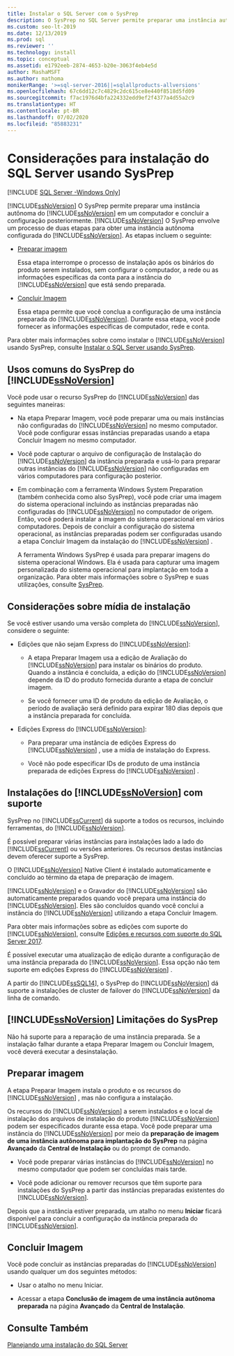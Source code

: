 ```yaml
---
title: Instalar o SQL Server com o SysPrep
description: O SysPrep no SQL Server permite preparar uma instância autônoma do SQL Server em um computador e concluir a configuração posteriormente.
ms.custom: seo-lt-2019
ms.date: 12/13/2019
ms.prod: sql
ms.reviewer: ''
ms.technology: install
ms.topic: conceptual
ms.assetid: e1792eeb-2874-4653-b20e-3063f4eb4e5d
author: MashaMSFT
ms.author: mathoma
monikerRange: '>=sql-server-2016||=sqlallproducts-allversions'
ms.openlocfilehash: 67c6dd12c7c4829c2dc615ce8e440f8518d5fd09
ms.sourcegitcommit: f7ac1976d4bfa224332edd9ef2f4377a4d55a2c9
ms.translationtype: HT
ms.contentlocale: pt-BR
ms.lasthandoff: 07/02/2020
ms.locfileid: "85883231"
---
```

# <a name="considerations-for-installing-sql-server-using-sysprep"></a>Considerações para instalação do SQL Server usando SysPrep

[!INCLUDE [SQL Server -Windows Only](../../includes/applies-to-version/sql-windows-only.md)]

[!INCLUDE[ssNoVersion](../../includes/ssnoversion-md.md)] O SysPrep permite preparar uma instância autônoma do [!INCLUDE[ssNoVersion](../../includes/ssnoversion-md.md)] em um computador e concluir a configuração posteriormente. [!INCLUDE[ssNoVersion](../../includes/ssnoversion-md.md)] O SysPrep envolve um processo de duas etapas para obter uma instância autônoma configurada do [!INCLUDE[ssNoVersion](../../includes/ssnoversion-md.md)]. As etapas incluem o seguinte:  
  
- [Preparar imagem](#BKMK_PrepareImage)  
  
    Essa etapa interrompe o processo de instalação após os binários do produto serem instalados, sem configurar o computador, a rede ou as informações específicas da conta para a instância do [!INCLUDE[ssNoVersion](../../includes/ssnoversion-md.md)] que está sendo preparada.  
  
- [Concluir Imagem](#BKMK_CompleteImage)  
  
    Essa etapa permite que você conclua a configuração de uma instância preparada do [!INCLUDE[ssNoVersion](../../includes/ssnoversion-md.md)]. Durante essa etapa, você pode fornecer as informações específicas de computador, rede e conta.  
  
Para obter mais informações sobre como instalar o [!INCLUDE[ssNoVersion](../../includes/ssnoversion-md.md)] usando SysPrep, consulte [Instalar o SQL Server usando SysPrep](../../database-engine/install-windows/install-sql-server-using-sysprep.md).  
  
## <a name="common-uses-for-ssnoversion-sysprep"></a>Usos comuns do SysPrep do [!INCLUDE[ssNoVersion](../../includes/ssnoversion-md.md)]  
Você pode usar o recurso SysPrep do [!INCLUDE[ssNoVersion](../../includes/ssnoversion-md.md)] das seguintes maneiras:  
  
- Na etapa Preparar Imagem, você pode preparar uma ou mais instâncias não configuradas do [!INCLUDE[ssNoVersion](../../includes/ssnoversion-md.md)] no mesmo computador. Você pode configurar essas instâncias preparadas usando a etapa Concluir Imagem no mesmo computador.  
  
- Você pode capturar o arquivo de configuração de Instalação do [!INCLUDE[ssNoVersion](../../includes/ssnoversion-md.md)] da instância preparada e usá-lo para preparar outras instâncias do [!INCLUDE[ssNoVersion](../../includes/ssnoversion-md.md)] não configuradas em vários computadores para configuração posterior.  
  
- Em combinação com a ferramenta Windows System Preparation (também conhecida como also SysPrep), você pode criar uma imagem do sistema operacional incluindo as instâncias preparadas não configuradas do [!INCLUDE[ssNoVersion](../../includes/ssnoversion-md.md)] no computador de origem. Então, você poderá instalar a imagem do sistema operacional em vários computadores. Depois de concluir a configuração do sistema operacional, as instâncias preparadas podem ser configuradas usando a etapa Concluir Imagem da instalação do [!INCLUDE[ssNoVersion](../../includes/ssnoversion-md.md)] .  
  
    A ferramenta Windows SysPrep é usada para preparar imagens do sistema operacional Windows. Ela é usada para capturar uma imagem personalizada do sistema operacional para implantação em toda a organização. Para obter mais informações sobre o SysPrep e suas utilizações, consulte [SysPrep](https://docs.microsoft.com/windows-hardware/manufacture/desktop/sysprep--system-preparation--overview).  
  
## <a name="installation-media-considerations"></a>Considerações sobre mídia de instalação  
 Se você estiver usando uma versão completa do [!INCLUDE[ssNoVersion](../../includes/ssnoversion-md.md)], considere o seguinte:  
  
- Edições que não sejam Express do [!INCLUDE[ssNoVersion](../../includes/ssnoversion-md.md)]:  
  
    - A etapa Preparar Imagem usa a edição de Avaliação do [!INCLUDE[ssNoVersion](../../includes/ssnoversion-md.md)] para instalar os binários do produto. Quando a instância é concluída, a edição do [!INCLUDE[ssNoVersion](../../includes/ssnoversion-md.md)] depende da ID do produto fornecida durante a etapa de concluir imagem.  
  
    - Se você fornecer uma ID de produto da edição de Avaliação, o período de avaliação será definido para expirar 180 dias depois que a instância preparada for concluída.  
  
- Edições Express do [!INCLUDE[ssNoVersion](../../includes/ssnoversion-md.md)]:  
  
    - Para preparar uma instância de edições Express do [!INCLUDE[ssNoVersion](../../includes/ssnoversion-md.md)] , use a mídia de instalação do Express.  
  
    - Você não pode especificar IDs de produto de uma instância preparada de edições Express do [!INCLUDE[ssNoVersion](../../includes/ssnoversion-md.md)] .  
  
## <a name="supported-ssnoversion-installations"></a>Instalações do [!INCLUDE[ssNoVersion](../../includes/ssnoversion-md.md)] com suporte  
SysPrep no [!INCLUDE[ssCurrent](../../includes/sscurrent-md.md)] dá suporte a todos os recursos, incluindo ferramentas, do [!INCLUDE[ssNoVersion](../../includes/ssnoversion-md.md)].  
  
É possível preparar várias instâncias para instalações lado a lado do [!INCLUDE[ssCurrent](../../includes/sscurrent-md.md)] ou versões anteriores. Os recursos destas instâncias devem oferecer suporte a SysPrep.  
  
O [!INCLUDE[ssNoVersion](../../includes/ssnoversion-md.md)] Native Client é instalado automaticamente e concluído ao término da etapa de preparação de imagem.  
  
[!INCLUDE[ssNoVersion](../../includes/ssnoversion-md.md)] e o Gravador do [!INCLUDE[ssNoVersion](../../includes/ssnoversion-md.md)] são automaticamente preparados quando você prepara uma instância do [!INCLUDE[ssNoVersion](../../includes/ssnoversion-md.md)]. Eles são concluídos quando você conclui a instância do [!INCLUDE[ssNoVersion](../../includes/ssnoversion-md.md)] utilizando a etapa Concluir Imagem.  
  
Para obter mais informações sobre as edições com suporte do [!INCLUDE[ssNoVersion](../../includes/ssnoversion-md.md)], consulte [Edições e recursos com suporte do SQL Server 2017](../../sql-server/editions-and-components-of-sql-server-2017.md).  
  
É possível executar uma atualização de edição durante a configuração de uma instância preparada do [!INCLUDE[ssNoVersion](../../includes/ssnoversion-md.md)]. Essa opção não tem suporte em edições Express do [!INCLUDE[ssNoVersion](../../includes/ssnoversion-md.md)] .  
  
A partir do [!INCLUDE[ssSQL14](../../includes/sssql14-md.md)], o SysPrep do [!INCLUDE[ssNoVersion](../../includes/ssnoversion-md.md)] dá suporte a instalações de cluster de failover do [!INCLUDE[ssNoVersion](../../includes/ssnoversion-md.md)] da linha de comando.  
  
## <a name="ssnoversion-sysprep-limitations"></a>[!INCLUDE[ssNoVersion](../../includes/ssnoversion-md.md)] Limitações do SysPrep  
Não há suporte para a reparação de uma instância preparada. Se a instalação falhar durante a etapa Preparar Imagem ou Concluir Imagem, você deverá executar a desinstalação.  
  
##  <a name="prepare-image"></a><a name="BKMK_PrepareImage"></a> Preparar imagem  
A etapa Preparar Imagem instala o produto e os recursos do [!INCLUDE[ssNoVersion](../../includes/ssnoversion-md.md)] , mas não configura a instalação.  
  
Os recursos do [!INCLUDE[ssNoVersion](../../includes/ssnoversion-md.md)] a serem instalados e o local de instalação dos arquivos de instalação do produto [!INCLUDE[ssNoVersion](../../includes/ssnoversion-md.md)] podem ser especificados durante essa etapa. Você pode preparar uma instância do [!INCLUDE[ssNoVersion](../../includes/ssnoversion-md.md)] por meio da **preparação de imagem de uma instância autônoma para implantação do SysPrep** na página **Avançado** da **Central de Instalação** ou do prompt de comando.  
  
- Você pode preparar várias instâncias do [!INCLUDE[ssNoVersion](../../includes/ssnoversion-md.md)] no mesmo computador que podem ser concluídas mais tarde.  
  
- Você pode adicionar ou remover recursos que têm suporte para instalações do SysPrep a partir das instâncias preparadas existentes do [!INCLUDE[ssNoVersion](../../includes/ssnoversion-md.md)].  
  
 Depois que a instância estiver preparada, um atalho no menu **Iniciar** ficará disponível para concluir a configuração da instância preparada do [!INCLUDE[ssNoVersion](../../includes/ssnoversion-md.md)].  
  
##  <a name="complete-image"></a><a name="BKMK_CompleteImage"></a> Concluir Imagem  
Você pode concluir as instâncias preparadas do [!INCLUDE[ssNoVersion](../../includes/ssnoversion-md.md)] usando qualquer um dos seguintes métodos:  
  
- Usar o atalho no menu Iniciar.  
  
- Acessar a etapa **Conclusão de imagem de uma instância autônoma preparada** na página **Avançado** da **Central de Instalação**.  
  
## <a name="see-also"></a>Consulte Também  
[Planejando uma instalação do SQL Server](../../sql-server/install/planning-a-sql-server-installation.md)  
